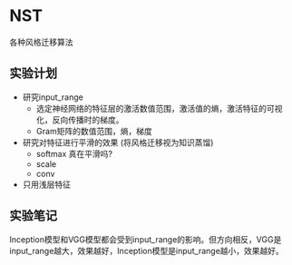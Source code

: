 # NST
各种风格迁移算法

## 实验计划
- 研究input_range
    - 选定神经网络的特征层的激活数值范围，激活值的熵，激活特征的可视化，反向传播时的梯度。
    - Gram矩阵的数值范围，熵，梯度
- 研究对特征进行平滑的效果 (将风格迁移视为知识蒸馏)
    - softmax 真在平滑吗?
    - scale
    - conv
- 只用浅层特征

## 实验笔记
Inception模型和VGG模型都会受到input_range的影响。但方向相反，VGG是input_range越大，效果越好，Inception模型是input_range越小，效果越好。
